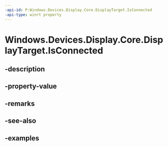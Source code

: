 ```yaml
---
-api-id: P:Windows.Devices.Display.Core.DisplayTarget.IsConnected
-api-type: winrt property
---
```


<!-- Property syntax.
public bool IsConnected { get; }
-->

# Windows.Devices.Display.Core.DisplayTarget.IsConnected

## -description

## -property-value

## -remarks

## -see-also

## -examples

